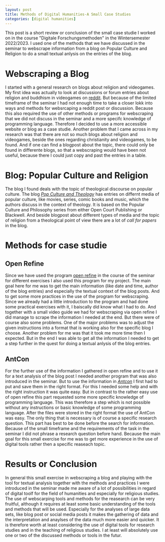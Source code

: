 ```yaml
---
layout: post
title: Methods of Digital Humanities-A Small Case Studies
categories: [digital humanities]
---
```


This post is a short review or conclusion of the small case studie I worked on in the course "Digitale Forschungsmethoden" in the Wintersemester 2022/2023. I used one of the methods that we have discussed in the seminar to webscrape information from a blog on Popular Culture and Religion to do a small textual anlysis on the entries of the blog.
# Webscraping a Blog

I started with a general research on blogs about religion and videogames. My first idea was actually to look at discussions or forum entries about religion and buddhism in videogames on [reddit](https://www.reddit.com/). But because of the limited timeframe of the seminar I had not enough time to take a closer lokk into ways and methods for websrcaping a reddit post or discussion. Because this also required the use of other methods or programs for webscraping that we did not discuss in the seminar and a more specifc knowledge of programming language. Therefore I decided to use a more accessible website or blog as a case studie. 
Another problem that I came across in my research was that there are not so much blogs about religion and videogames, beside the ones regarding christianity and videogames, to be found. And if one can find a blogpost about the topic, there could only be found in differente blogs, so that a webscraping would have been not useful, because there I could just copy and past the entries in a table. 
# Blog: Popular Culture and Religion

The blog I found deals with the topic of theological discourse on popular culture. The blog [_Pop Culture and Theology_](https://popularcultureandtheology.com/) has entries on differnt media of popular culture, like movies, series, comic books and music, which the authors discuss in the context of theology. It is based on the Popular Culture and Philosophy series from either Open Court Publishing or Blackwell. And beside blogpost about different types of media and the topic of religion from a theological point of view there are a lot of _call for papers_ in the blog. 
# Methods for case studie
## Open Refine

Since we have used the program [open refine](https://openrefine.org/) in the course of the seminar for different exercises I also used this program for my project. The main goal here for me was to get the main information (like date and time, author of the blog entries) and especially the textual context of the blog posts. And to get some more practices in the use of the program for webscraping. 
Since we already had a little introduction to the program and had done some practical exercises with it, I baiscally did know what I had to do. And together with a small video guide we had for webscraping via open refine I did manage to scrape the information I needed at the end. 
But there were of course also some problems. One of the major problems was to adjust the given instructions into a format that is working also for the specific blog I choose. Another problem for me was that it took me more time then I expected. But in the end I was able to get all the information I needed to get a step further in the quest for doing a textual anlysis of the blog entries.
## AntCon

For the further use of the information I gathered in open refine and to use it for a text analysis of the blog post I needed another program that was also introduced in the seminar. But to use the information in [_Antcon_](https://www.laurenceanthony.net/software/antconc/) I first had to put and save them in the right format. For this I needed some help and with the right instruction it was quite easy. But in contrast to the rather easy use of open refine this part requested some more specific knowledge of programming language. This was therefore a step which is not possible without any instructions or basic knowledge of some programming language. 
After the files were stored in the right format the use of AntCon was easy. The only thing that is necessary is of course a specific research question. This part has best to be done before the search for information. Because of the small timeframe and the requirements of the task in the seminar I did not phrase a research question before hand. Because the main goal for this small exercise for me was to get more experience in the use of digital tools rather then a specific reaseach topic.
# Results or Conclusion

In general this small exercise in webscraping a blog and playing with the tool for textual analysis together with the methods and practices I were introduced in the seminar made me aware of a lot of possibilities in regard of digital toolf for the field of humanities and especially for religious studies. The use of webscarping tools and methods for the reasearch can be very fruitful, although it requires at least some basic understanding of the tools and methods that will be used. Especially for the analyses of large data sets, like blog post or social media posts it makes the gathering of data and the interpretation and anaylses of the data much more easier and quicker. 
It is therefore worth at least considering the use of digital tools for research studies and in the teaching of religious studies. I at least will absolutely use one or two of the discussed methods or tools in the futur.


